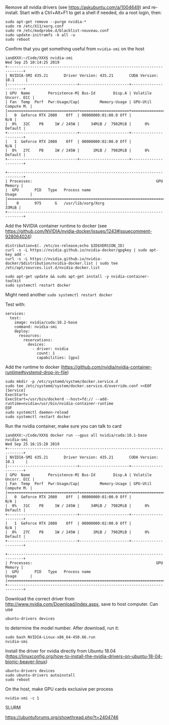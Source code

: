 Remove all nvidia drivers (see https://askubuntu.com/a/1004649) and re-install. Start with a Ctrl+Alt+F1 to get a shell if needed, do a root login, then:
```
sudo apt-get remove --purge nvidia-*
sudo rm /etc/X11/xorg.conf
sudo rm /etc/modprobe.d/blacklist-nouveau.conf
sudo update-initramfs -k all -u
sudo reboot
```

Confirm that you get something useful from ``nvidia-smi`` on the host
```
ian@XXX:~/Code/XXX$ nvidia-smi
Wed Sep 25 10:14:25 2019
+-----------------------------------------------------------------------------+
| NVIDIA-SMI 435.21       Driver Version: 435.21       CUDA Version: 10.1     |
|-------------------------------+----------------------+----------------------+
| GPU  Name        Persistence-M| Bus-Id        Disp.A | Volatile Uncorr. ECC |
| Fan  Temp  Perf  Pwr:Usage/Cap|         Memory-Usage | GPU-Util  Compute M. |
|===============================+======================+======================|
|   0  GeForce RTX 2080    Off  | 00000000:01:00.0 Off |                  N/A |
|  0%   32C    P8     1W / 245W |     34MiB /  7982MiB |      0%      Default |
+-------------------------------+----------------------+----------------------+
|   1  GeForce RTX 2080    Off  | 00000000:02:00.0 Off |                  N/A |
|  0%   27C    P8     1W / 245W |      1MiB /  7982MiB |      0%      Default |
+-------------------------------+----------------------+----------------------+

+-----------------------------------------------------------------------------+
| Processes:                                                       GPU Memory |
|  GPU       PID   Type   Process name                             Usage      |
|=============================================================================|
|    0       975      G   /usr/lib/xorg/Xorg                            33MiB |
+-----------------------------------------------------------------------------+

```

Add the NVIDIA container runtime to docker (see https://github.com/NVIDIA/nvidia-docker/issues/1243#issuecomment-928064024)
```
distribution=$(. /etc/os-release;echo $ID$VERSION_ID)
curl -s -L https://nvidia.github.io/nvidia-docker/gpgkey | sudo apt-key add -
curl -s -L https://nvidia.github.io/nvidia-docker/$distribution/nvidia-docker.list | sudo tee /etc/apt/sources.list.d/nvidia-docker.list

sudo apt-get update && sudo apt-get install -y nvidia-container-toolkit
sudo systemctl restart docker
```
Might need another ``sudo systemctl restart docker``

Test with:
```docker-compose
services:
  test:
    image: nvidia/cuda:10.2-base
    command: nvidia-smi
    deploy:
      resources:
        reservations:
          devices:
            - driver: nvidia
              count: 1
              capabilities: [gpu]
```

<OBSOLETE> Add the runtime to docker (https://github.com/nvidia/nvidia-container-runtime#systemd-drop-in-file)
``` 
sudo mkdir -p /etc/systemd/system/docker.service.d
sudo tee /etc/systemd/system/docker.service.d/override.conf <<EOF
[Service]
ExecStart=
ExecStart=/usr/bin/dockerd --host=fd:// --add-runtime=nvidia=/usr/bin/nvidia-container-runtime
EOF
sudo systemctl daemon-reload
sudo systemctl restart docker
```

Run the nvidia container, make sure you can talk to card
```
ian@XXX:~/Code/XXX$ docker run --gpus all nvidia/cuda:10.1-base nvidia-smi
Wed Sep 25 16:15:28 2019
+-----------------------------------------------------------------------------+
| NVIDIA-SMI 435.21       Driver Version: 435.21       CUDA Version: 10.1     |
|-------------------------------+----------------------+----------------------+
| GPU  Name        Persistence-M| Bus-Id        Disp.A | Volatile Uncorr. ECC |
| Fan  Temp  Perf  Pwr:Usage/Cap|         Memory-Usage | GPU-Util  Compute M. |
|===============================+======================+======================|
|   0  GeForce RTX 2080    Off  | 00000000:01:00.0 Off |                  N/A |
|  0%   31C    P8     1W / 245W |     34MiB /  7982MiB |      0%      Default |
+-------------------------------+----------------------+----------------------+
|   1  GeForce RTX 2080    Off  | 00000000:02:00.0 Off |                  N/A |
|  0%   27C    P8     1W / 245W |      1MiB /  7982MiB |      0%      Default |
+-------------------------------+----------------------+----------------------+

+-----------------------------------------------------------------------------+
| Processes:                                                       GPU Memory |
|  GPU       PID   Type   Process name                             Usage      |
|=============================================================================|
+-----------------------------------------------------------------------------+
```
Download the correct driver from http://www.nvidia.com/Download/index.aspx, save to host computer.  Can use 
```
ubuntu-drivers devices
```
to determine the model number. After download, run it:
```
sudo bash NVIDIA-Linux-x86_64-450.66.run
nvidia-smi
```

Install the driver for nvidia directly from Ubuntu 18.04 (https://linuxconfig.org/how-to-install-the-nvidia-drivers-on-ubuntu-18-04-bionic-beaver-linux)
```
ubuntu-drivers devices
sudo ubuntu-drivers autoinstall
sudo reboot
```
</OBSOLETE>


On the host, make GPU cards exclusive per process
```
nvidia-smi -c 1
```

SLURM

https://ubuntuforums.org/showthread.php?t=2404746


